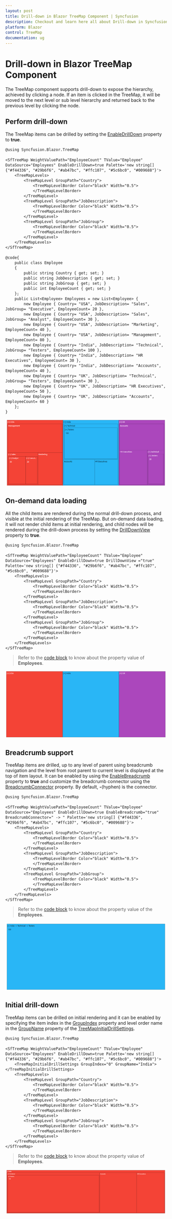 ```yaml
---
layout: post
title: Drill-down in Blazor TreeMap Component | Syncfusion
description: Checkout and learn here all about Drill-down in Syncfusion Blazor TreeMap component and much more details.
platform: Blazor
control: TreeMap
documentation: ug
---
```


# Drill-down in Blazor TreeMap Component

The TreeMap component supports drill-down to expose the hierarchy, achieved by clicking a node. If an item is clicked in the TreeMap, it will be moved to the next level or sub level hierarchy and returned back to the previous level by clicking the node.

## Perform drill-down

The TreeMap items can be drilled by setting the [EnableDrillDown](https://help.syncfusion.com/cr/blazor/Syncfusion.Blazor.TreeMap.SfTreeMap-1.html#Syncfusion_Blazor_TreeMap_SfTreeMap_1_EnableDrillDown) property to **true**.

```cshtml
@using Syncfusion.Blazor.TreeMap

<SfTreeMap WeightValuePath="EmployeeCount" TValue="Employee" DataSource="Employees" EnableDrillDown=true Palette='new string[] {"#f44336", "#29b6f6", "#ab47bc", "#ffc107", "#5c6bc0", "#009688"}'>
    <TreeMapLevels>
        <TreeMapLevel GroupPath="Country">
            <TreeMapLevelBorder Color="black" Width="0.5">
            </TreeMapLevelBorder>
        </TreeMapLevel>
        <TreeMapLevel GroupPath="JobDescription">
            <TreeMapLevelBorder Color="black" Width="0.5">
            </TreeMapLevelBorder>
        </TreeMapLevel>
        <TreeMapLevel GroupPath="JobGroup">
            <TreeMapLevelBorder Color="black" Width="0.5">
            </TreeMapLevelBorder>
        </TreeMapLevel>
    </TreeMapLevels>
</SfTreeMap>

@code{
    public class Employee
    {
        public string Country { get; set; }
        public string JobDescription { get; set; }
        public string JobGroup { get; set; }
        public int EmployeeCount { get; set; }
    };
    public List<Employee> Employees = new List<Employee> {
        new Employee { Country= "USA", JobDescription= "Sales", JobGroup= "Executive", EmployeeCount= 20 },
        new Employee { Country= "USA", JobDescription= "Sales", JobGroup= "Analyst", EmployeeCount= 30 },
        new Employee { Country= "USA", JobDescription= "Marketing", EmployeeCount= 40 },
        new Employee { Country= "USA", JobDescription= "Management", EmployeeCount= 80 },
        new Employee { Country= "India", JobDescription= "Technical", JobGroup= "Testers", EmployeeCount= 100 },
        new Employee { Country= "India", JobDescription= "HR Executives", EmployeeCount= 30 },
        new Employee { Country= "India", JobDescription= "Accounts", EmployeeCount= 40 },
        new Employee { Country= "UK", JobDescription= "Technical", JobGroup= "Testers", EmployeeCount= 30 },
        new Employee { Country= "UK", JobDescription= "HR Executives", EmployeeCount= 50 },
        new Employee { Country= "UK", JobDescription= "Accounts", EmployeeCount= 60 }
    };
}
```

![Blazor TreeMap with Drill-down](images/drilldown/blazor-treemap-drill-down.png)

## On-demand data loading

All the child items are rendered during the normal drill-down process, and visible at the initial rendering of the TreeMap. But on-demand data loading, it will not render child items at initial rendering, and child nodes will be rendered during the drill-down process by setting the [DrillDownView](https://help.syncfusion.com/cr/blazor/Syncfusion.Blazor.TreeMap.SfTreeMap-1.html#Syncfusion_Blazor_TreeMap_SfTreeMap_1_DrillDownView) property to **true**.

```cshtml
@using Syncfusion.Blazor.TreeMap

<SfTreeMap WeightValuePath="EmployeeCount" TValue="Employee" DataSource="Employees" EnableDrillDown=true DrillDownView ="true" Palette='new string[] {"#f44336", "#29b6f6", "#ab47bc", "#ffc107", "#5c6bc0", "#009688"}'>
    <TreeMapLevels>
        <TreeMapLevel GroupPath="Country">
            <TreeMapLevelBorder Color="black" Width="0.5">
            </TreeMapLevelBorder>
        </TreeMapLevel>
        <TreeMapLevel GroupPath="JobDescription">
            <TreeMapLevelBorder Color="black" Width="0.5">
            </TreeMapLevelBorder>
        </TreeMapLevel>
        <TreeMapLevel GroupPath="JobGroup">
            <TreeMapLevelBorder Color="black" Width="0.5">
            </TreeMapLevelBorder>
        </TreeMapLevel>
    </TreeMapLevels>
</SfTreeMap>
```

> Refer to the [code block](#perform-drill-down) to know about the property value of **Employees**.

![Blazor TreeMap with On Demand Data Loading](images/drilldown/blazor-treemap-on-demand-data-loading.png)

## Breadcrumb support

TreeMap items are drilled, up to any level of parent using breadcrumb navigation and the level from root parent to current level is displayed at the top of item layout. It can be enabled by using the [EnableBreadcrumb](https://help.syncfusion.com/cr/blazor/Syncfusion.Blazor.TreeMap.SfTreeMap-1.html#Syncfusion_Blazor_TreeMap_SfTreeMap_1_EnableBreadcrumb) property to **true** and customize the breadcrumb connector using the [BreadcrumbConnector](https://help.syncfusion.com/cr/blazor/Syncfusion.Blazor.TreeMap.SfTreeMap-1.html#Syncfusion_Blazor_TreeMap_SfTreeMap_1_BreadcrumbConnector) property. By default, **-**(hyphen) is the connector.

```cshtml
@using Syncfusion.Blazor.TreeMap

<SfTreeMap WeightValuePath="EmployeeCount" TValue="Employee" DataSource="Employees" EnableDrillDown=true EnableBreadcrumb="true" BreadcrumbConnector=" -> " Palette='new string[] {"#f44336", "#29b6f6", "#ab47bc", "#ffc107", "#5c6bc0", "#009688"}'>
    <TreeMapLevels>
        <TreeMapLevel GroupPath="Country">
            <TreeMapLevelBorder Color="black" Width="0.5">
            </TreeMapLevelBorder>
        </TreeMapLevel>
        <TreeMapLevel GroupPath="JobDescription">
            <TreeMapLevelBorder Color="black" Width="0.5">
            </TreeMapLevelBorder>
        </TreeMapLevel>
        <TreeMapLevel GroupPath="JobGroup">
            <TreeMapLevelBorder Color="black" Width="0.5">
            </TreeMapLevelBorder>
        </TreeMapLevel>
    </TreeMapLevels>
</SfTreeMap>
```

> Refer to the [code block](#perform-drill-down) to know about the property value of the **Employees**.

![Blazor TreeMap with Breadcrumb](images/drilldown/blazor-treemap-breadcrumb.png)

## Initial drill-down

TreeMap items can be drilled on initial rendering and it can be enabled by specifying the item index in the [GroupIndex](https://help.syncfusion.com/cr/blazor/Syncfusion.Blazor.TreeMap.TreeMapInitialDrillSettings.html#Syncfusion_Blazor_TreeMap_TreeMapInitialDrillSettings_GroupIndex) property and level order name in the [GroupName](https://help.syncfusion.com/cr/blazor/Syncfusion.Blazor.TreeMap.TreeMapInitialDrillSettings.html#Syncfusion_Blazor_TreeMap_TreeMapInitialDrillSettings_GroupName) property of the [TreeMapInitialDrillSettings](https://help.syncfusion.com/cr/blazor/Syncfusion.Blazor.TreeMap.TreeMapInitialDrillSettings.html).

```cshtml
@using Syncfusion.Blazor.TreeMap

<SfTreeMap WeightValuePath="EmployeeCount" TValue="Employee" DataSource="Employees" EnableDrillDown=true Palette='new string[] {"#f44336", "#29b6f6", "#ab47bc", "#ffc107", "#5c6bc0", "#009688"}'>
    <TreeMapInitialDrillSettings GroupIndex="0" GroupName="India"></TreeMapInitialDrillSettings>
    <TreeMapLevels>
        <TreeMapLevel GroupPath="Country">
            <TreeMapLevelBorder Color="black" Width="0.5">
            </TreeMapLevelBorder>
        </TreeMapLevel>
        <TreeMapLevel GroupPath="JobDescription">
            <TreeMapLevelBorder Color="black" Width="0.5">
            </TreeMapLevelBorder>
        </TreeMapLevel>
        <TreeMapLevel GroupPath="JobGroup">
            <TreeMapLevelBorder Color="black" Width="0.5">
            </TreeMapLevelBorder>
        </TreeMapLevel>
    </TreeMapLevels>
</SfTreeMap>
```

> Refer to the [code block](#perform-drill-down) to know about the property value of **Employees**.

![Blazor TreeMap with Initial Drill-down](images/drilldown/blazor-treemap-initial-drill-down.png)